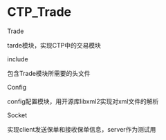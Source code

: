 # CTP_Trade
Trade

tarde模块，实现CTP中的交易模块

include

包含Trade模块所需要的头文件

Config

config配置模块，用开源库libxml2实现对xml文件的解析

Socket

实现client发送保单和接收保单信息，server作为测试用
